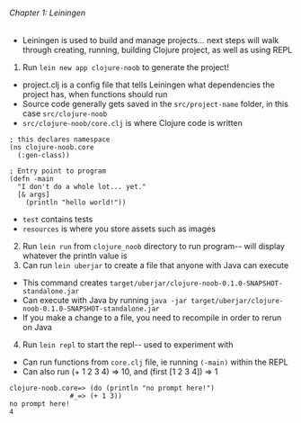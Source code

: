 
###### Chapter 1: Leiningen
- Leiningen is used to build and manage projects... next steps will walk through creating, running, building Clojure project, as well as using REPL
1. Run `lein new app clojure-noob` to generate the project!
- project.clj is a config file that tells Leiningen what dependencies the project has, when functions should run
- Source code generally gets saved in the `src/project-name` folder, in this case `src/clojure-noob`
- `src/clojure-noob/core.clj` is where Clojure code is written
```
; this declares namespace
(ns clojure-noob.core
  (:gen-class))
```
```
; Entry point to program
(defn -main
  "I don't do a whole lot... yet."
  [& args]
    (println "hello world!"))
```
- `test` contains tests
- `resources` is where you store assets such as images
2. Run `lein run` from `clojure_noob` directory to run program-- will display whatever the println value is
3. Can run `lein uberjar` to create a file that anyone with Java can execute
- This command creates `target/uberjar/clojure-noob-0.1.0-SNAPSHOT-standalone.jar`
- Can execute with Java by running `java -jar target/uberjar/clojure-noob-0.1.0-SNAPSHOT-standalone.jar`
- If you make a change to a file, you need to recompile in order to rerun on Java
4. Run `lein repl` to start the repl-- used to experiment with
- Can run functions from `core.clj` file, ie running `(-main)` within the REPL
- Can also run (+ 1 2 3 4) => 10, and (first [1 2 3 4]) => 1
```
clojure-noob.core=> (do (println "no prompt here!")
               #_=> (+ 1 3))
no prompt here!
4
```